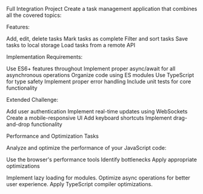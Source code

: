 Full Integration Project
Create a task management application that combines all the covered topics:

Features:

Add, edit, delete tasks
Mark tasks as complete
Filter and sort tasks
Save tasks to local storage
Load tasks from a remote API


Implementation Requirements:

Use ES6+ features throughout
Implement proper async/await for all asynchronous operations
Organize code using ES modules
Use TypeScript for type safety
Implement proper error handling
Include unit tests for core functionality


Extended Challenge:

Add user authentication
Implement real-time updates using WebSockets
Create a mobile-responsive UI
Add keyboard shortcuts
Implement drag-and-drop functionality



Performance and Optimization Tasks

Analyze and optimize the performance of your JavaScript code:

Use the browser's performance tools
Identify bottlenecks
Apply appropriate optimizations


Implement lazy loading for modules.
Optimize async operations for better user experience.
Apply TypeScript compiler optimizations.